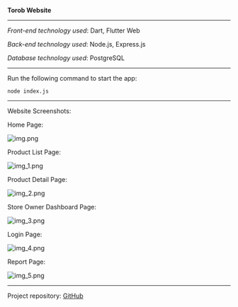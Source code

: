 **Torob Website**
___
_Front-end technology used_: Dart, Flutter Web

_Back-end technology used_: Node.js, Express.js

_Database technology used_: PostgreSQL
___
Run the following command to start the app:

```node index.js```
___
Website Screenshots:

Home Page:

![img.png](readme_assets/img.png)
        
Product List Page:

![img_1.png](readme_assets/img_1.png)

Product Detail Page:

![img_2.png](readme_assets/img_2.png)

Store Owner Dashboard Page:

![img_3.png](readme_assets/img_3.png)

Login Page:

![img_4.png](readme_assets/img_4.png)

Report Page:

![img_5.png](readme_assets/img_5.png)
___
Project repository: [GitHub](https://github.com/aliAgmr/torob_server.git)